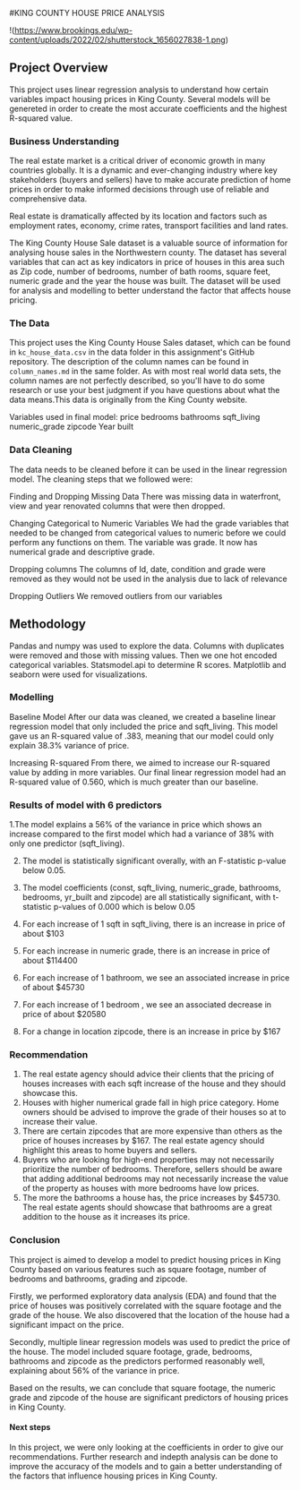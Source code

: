 #KING COUNTY HOUSE PRICE ANALYSIS



!(https://www.brookings.edu/wp-content/uploads/2022/02/shutterstock_1656027838-1.png)


## Project Overview

This project uses linear regression analysis to understand how certain variables impact housing prices in King County. Several models  will be genereted in order to create the most accurate coefficients and the highest R-squared value.


### Business Understanding

The real estate market is a critical driver of economic growth in many countries globally. It is a dynamic and ever-changing industry where key stakeholders (buyers and sellers) have to make accurate prediction of home prices in order to make informed decisions through use of reliable and comprehensive data.

Real estate is dramatically affected by its location and factors such as employment rates, economy, crime rates, transport facilities and land rates.

The King County House Sale dataset is a valuable source of information for analysing house sales in the Northwestern county. The dataset has several variables that can act as key indicators in price of houses in this area such as Zip code, number of bedrooms, number of bath rooms, square feet, numeric grade and the year the house was built.
The dataset will be used for analysis and modelling to better understand the factor that affects house pricing.


### The Data

This project uses the King County House Sales dataset, which can be found in  `kc_house_data.csv` in the data folder in this assignment's GitHub repository. The description of the column names can be found in `column_names.md` in the same folder. As with most real world data sets, the column names are not perfectly described, so you'll have to do some research or use your best judgment if you have questions about what the data means.This data is originally from the King County website.

Variables used in final model:
price
bedrooms
bathrooms
sqft_living
numeric_grade
zipcode
Year built

### Data Cleaning

The data needs to be cleaned before it can be used in the linear regression model. The cleaning steps that we followed were:

Finding and Dropping Missing Data
There was missing data in waterfront, view and year renovated columns that were then dropped.

Changing Categorical to Numeric Variables
We had the grade variables that needed to be changed from categorical values to numeric before we could perform any functions on them. The variable was grade. It now has numerical grade and descriptive grade.

Dropping columns
The columns of Id, date, condition and grade were removed as they would not be used in the analysis due to lack of relevance

Dropping Outliers
We removed outliers from our variables

## Methodology

Pandas and numpy was used to explore the data. Columns with duplicates were removed and those with missing values. Then we one hot encoded categorical variables. Statsmodel.api to determine R scores. Matplotlib and seaborn were used for visualizations.  


### Modelling

Baseline Model
After our data was cleaned, we created a baseline linear regression model that only included the price and sqft_living. This model gave us an R-squared value of .383, meaning that our model could only explain 38.3% variance of price.

Increasing R-squared
From there, we aimed to increase our R-squared value by adding in more variables. Our final linear regression model had an R-squared value of 0.560, which is much greater than our baseline.


### Results of model with 6 predictors

1.The model explains a 56% of the variance in price which shows an increase compared to the first model which had a variance of 38% with only one predictor (sqft_living).

2. The model is statistically significant overally, with an F-statistic p-value below 0.05.

3. The model coefficients (const, sqft_living, numeric_grade, bathrooms, bedrooms, yr_built and zipcode) are all statistically significant, with t-statistic p-values of 0.000 which is below 0.05

4. For each increase of 1 sqft in sqft_living, there is an increase in price of about $103

5. For each increase in numeric grade, there is an increase in price of about $114400

5. For each increase of 1 bathroom, we see an associated increase in price of about $45730

6. For each increase of 1 bedroom , we see an associated decrease in price of about $20580

7. For a change in location zipcode, there is an increase in price by $167



### Recommendation
1. The real estate agency should advice their clients that the pricing of houses increases with each sqft increase of the house and they should showcase this.
2. Houses with higher numerical grade fall in high price category. Home owners should be advised to improve the grade of their houses so at to increase their value.
3. There are certain zipcodes that are more expensive than others as the price of houses increases by $167. The real estate agency should highlight this areas to home buyers and sellers.
4. Buyers who are looking for high-end properties may not necessarily prioritize the number of bedrooms. Therefore, sellers should be aware that adding additional bedrooms may not necessarily increase the value of the property as houses with more bedrooms have low prices.
5. The more the bathrooms a house has, the price increases by $45730. The real estate agents should showcase that bathrooms are a great addition to the house as it increases its price.


### Conclusion

This project is aimed to develop a model to predict housing prices in King County based on various features such as square footage, number of bedrooms and bathrooms, grading and zipcode.

Firstly, we performed exploratory data analysis (EDA) and found that the price of houses was positively correlated with the square footage and the grade of the house. We also discovered that the location of the house had a significant impact on the price.

Secondly, multiple linear regression models was used to predict the price of the house. The model included square footage, grade, bedrooms, bathrooms and zipcode as the predictors performed reasonably well, explaining about 56% of the variance in price.

Based on the results, we can conclude that square footage, the numeric grade and zipcode of the house are significant predictors of housing prices in King County. 

#### Next steps

In this project, we were only looking at the coefficients in order to give our recommendations. Further research and indepth analysis can be done to improve the accuracy of the models and to gain a better understanding of the factors that influence housing prices in King County.

